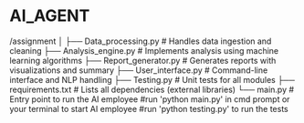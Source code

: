 # AI_AGENT
/assignment
│
├── Data_processing.py       # Handles data ingestion and cleaning
├── Analysis_engine.py       # Implements analysis using machine learning algorithms
├── Report_generator.py      # Generates reports with visualizations and summary
├── User_interface.py        # Command-line interface and NLP handling
├── Testing.py               # Unit tests for all modules
├── requirements.txt         # Lists all dependencies (external libraries)
└── main.py                  # Entry point to run the AI employee
#run 'python main.py' in cmd prompt or your terminal to start AI employee
#run 'python testing.py' to run the tests
